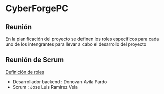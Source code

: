 # CyberForgePC
## Reunión
En la planificación del proyecto se definen los roles especificos para cada uno de los intengrantes para llevar a cabo el desarrollo del proyecto

## Reunión de Scrum
[Definición de roles](https://drive.google.com/file/d/1yeX36YXNeOy1C9g-bRYfUC1BRD9O7jU5/view?usp=drive_link)

- Desarrollador backend : Donovan Avila Pardo
- Scrum : Jose Luis Ramirez Vela
